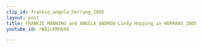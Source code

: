 ```yaml
---
clip_id: frankie_angela_herrang_2005
layout: post
title: FRANKIE MANNING and ANGELA ANDREW Lindy Hopping in HERRANG 2005
youtube_id: rW81cKRHk9Q

---
```


